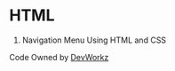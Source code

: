 HTML
====
1. Navigation Menu Using HTML and CSS

Code Owned by <a href="http://devworkz.org">DevWorkz</a>
